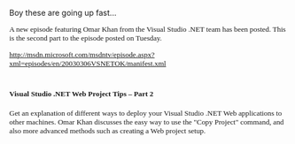 Boy these are going up fast... 

<p class="MsoNormal">
  <font face="Verdana" size="2"><span style="FONT-SIZE: 10pt; FONT-FAMILY: Verdana">A new episode featuring Omar Khan from the Visual Studio .NET team has been posted. This is the second part to the episode posted on Tuesday.</span>


<p class="MsoNormal">
  <font face="Verdana" size="2"><span style="FONT-SIZE: 10pt; FONT-FAMILY: Verdana"><a title="http://msdn.microsoft.com/msdntv/episode.aspx?xml=episodes/en/20030306VSNETOK/manifest.xml" href="http://msdn.microsoft.com/msdntv/episode.aspx?xml=episodes/en/20030306VSNETOK/manifest.xml">http://msdn.microsoft.com/msdntv/episode.aspx?xml=episodes/en/20030306VSNETOK/manifest.xml</a></span>


# **<font face="Verdana" size="2"><span style="FONT-SIZE: 10pt">Visual Studio .NET Web Project Tips – Part 2</span>**

<p class="MsoNormal">
  <font face="Verdana" size="2"><span style="FONT-SIZE: 10pt; FONT-FAMILY: Verdana">Get an explanation of different ways to deploy your Visual Studio .NET Web applications to other machines. Omar Khan discusses the easy way to use the "Copy Project" command, and also more advanced methods such as creating a Web project setup. </span>

